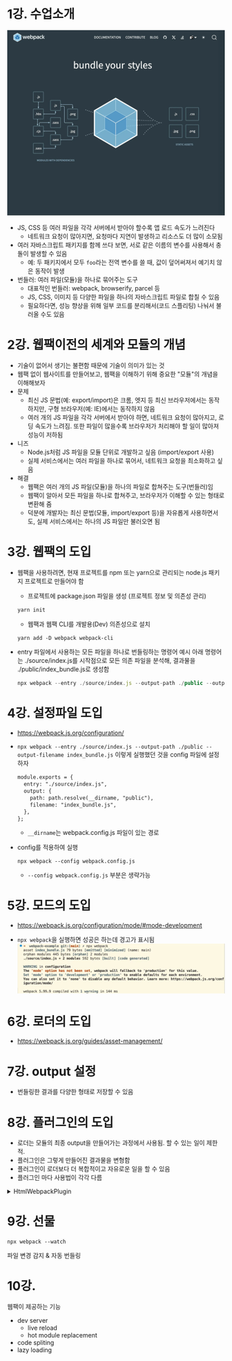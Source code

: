 # 1강. 수업소개

![](public/assets/webpack.png)

- JS, CSS 등 여러 파일을 각각 서버에서 받아야 할수록 앱 로드 속도가 느려진다
  - 네트워크 요청이 많아지면, 요청마다 지연이 발생하고 리소스도 더 많이 소모됨
- 여러 자바스크립트 패키지를 함께 쓰다 보면, 서로 같은 이름의 변수를 사용해서 충돌이 발생할 수 있음
  - 예: 두 패키지에서 모두 `foo`라는 전역 변수를 쓸 때, 값이 덮어써져서 예기치 않은 동작이 발생
- 번들러: 여러 파일(모듈)을 하나로 묶어주는 도구
  - 대표적인 번들러: webpack, browserify, parcel 등
  - JS, CSS, 이미지 등 다양한 파일을 하나의 자바스크립트 파일로 합칠 수 있음
  - 필요하다면, 성능 향상을 위해 일부 코드를 분리해서(코드 스플리팅) 나눠서 불러올 수도 있음

# 2강. 웹팩이전의 세계와 모듈의 개념

- 기술이 없어서 생기는 불편함 때문에 기술이 의미가 있는 것
- 웹팩 없이 웹사이트를 만들어보고, 웹팩을 이해하기 위해 중요한 "모듈"의 개념을 이해해보자
- 문제
  - 최신 JS 문법(예: export/import)은 크롬, 엣지 등 최신 브라우저에서는 동작하지만, 구형 브라우저(예: IE)에서는 동작하지 않음
  - 여러 개의 JS 파일을 각각 서버에서 받아야 하면, 네트워크 요청이 많아지고, 로딩 속도가 느려짐. 또한 파일이 많을수록 브라우저가 처리해야 할 일이 많아져 성능이 저하됨
- 니즈
  - Node.js처럼 JS 파일을 모듈 단위로 개발하고 싶음 (import/export 사용)
  - 실제 서비스에서는 여러 파일을 하나로 묶어서, 네트워크 요청을 최소화하고 싶음
- 해결
  - 웹팩은 여러 개의 JS 파일(모듈)을 하나의 파일로 합쳐주는 도구(번들러)임
  - 웹팩이 알아서 모든 파일을 하나로 합쳐주고, 브라우저가 이해할 수 있는 형태로 변환해 줌
  - 덕분에 개발자는 최신 문법(모듈, import/export 등)을 자유롭게 사용하면서도, 실제 서비스에서는 하나의 JS 파일만 불러오면 됨

# 3강. 웹팩의 도입

- 웹팩을 사용하려면, 현재 프로젝트를 npm 또는 yarn으로 관리되는 node.js 패키지 프로젝트로 만들어야 함

  - 프로젝트에 package.json 파일을 생성 (프로젝트 정보 및 의존성 관리)

  ```javascript
  yarn init
  ```

  - 웹팩과 웹팩 CLI를 개발용(Dev) 의존성으로 설치

  ```
  yarn add -D webpack webpack-cli
  ```

- entry 파일에서 사용하는 모든 파일을 하나로 번들링하는 명령어 예시
  아래 명령어는 ./source/index.js를 시작점으로 모든 의존 파일을 분석해, 결과물을 ./public/index_bundle.js로 생성함

  ```javascript
  npx webpack --entry ./source/index.js --output-path ./public --output-filename index_bundle.js
  ```

# 4강. 설정파일 도입

- https://webpack.js.org/configuration/
- `npx webpack --entry ./source/index.js --output-path ./public --output-filename index_bundle.js` 이렇게 실행했던 것을 config 파일에 설정하자

  ```
  module.exports = {
    entry: "./source/index.js",
    output: {
      path: path.resolve(__dirname, "public"),
      filename: "index_bundle.js",
    },
  };
  ```

  - `__dirname`는 webpack.config.js 파일이 있는 경로

- config를 적용하여 실행
  ```
  npx webpack --config webpack.config.js
  ```
  - `--config webpack.config.js` 부분은 생략가능

# 5강. 모드의 도입

- https://webpack.js.org/configuration/mode/#mode-development

* `npx webpack`을 실행하면 성공은 하는데 경고가 표시됨
  ![](public/assets/warning_mode_not_set.png)

# 6강. 로더의 도입

- https://webpack.js.org/guides/asset-management/

# 7강. output 설정

- 번들링한 결과를 다양한 형태로 저장할 수 있음

# 8강. 플러그인의 도입

- 로더는 모듈의 최종 output을 만들어가는 과정에서 사용됨. 할 수 있는 일이 제한적.
- 플러그인은 그렇게 만들어진 결과물을 변형함
- 플러그인이 로더보다 더 복합적이고 자유로운 일을 할 수 있음
- 플러그인 마다 사용법이 각각 다름

<details>
<summary>HtmlWebpackPlugin</summary>

- [HtmlWebpackPlugin 공식 문서](https://webpack.js.org/plugins/html-webpack-plugin)

* `rm ./public/*.*`: public 디렉토리 하위 모든 것을 지우기
* webpack.config.js plugins 설정

  ```javascript
  const path = require("path");
  const HtmlWebpackPlugin = require("html-webpack-plugin");

  module.exports = {
    mode: "development",
    entry: { index: "./source/index.js", about: "./source/about.js" },
    output: {
      path: path.resolve(__dirname, "public"),
      filename: "[name]_bundle.js",
    },
    plugins: [
      new HtmlWebpackPlugin({
        template: "./source/index.html",
        filename: "index.html",
        chunks: ["index"],
      }),
      new HtmlWebpackPlugin({
        template: "./source/about.html",
        filename: "about.html",
        chunks: ["about"],
      }),
    ],
  };
  ```

<details>
<summary>HtmlWebpackPlugin config 에 대한 gpt 설명</summary>

#### 1. template

- **역할:** 어떤 HTML 파일을 템플릿(기본 틀)로 사용할지 지정합니다.
- **예시:** `template: "./source/index.html"` → 이 파일을 바탕으로 최종 HTML을 만듭니다.

#### 2. filename

- **역할:** 번들링 결과로 만들어질 HTML 파일의 이름(경로 포함)을 지정합니다.
- **예시:** `filename: "index.html"` → 최종 결과물이 `public/index.html`로 생성됩니다.

#### 3. chunks

- **역할:** 이 HTML 파일에 어떤 JS 번들 파일(엔트리)을 포함할지 지정합니다.
- **예시:** `chunks: ["index"]` → `index_bundle.js`만 이 HTML에 자동으로 `<script>`로 삽입됩니다.
- **추가 설명:** `chunks`에 들어가는 값은 `entry`에서 설정한 key 값(엔트리 이름)입니다.

* **정리 예시**
  ```
  new HtmlWebpackPlugin({
    template: "./source/about.html", // 어떤 HTML을 기본으로 쓸지
    filename: "about.html",          // 결과 HTML 파일 이름
    chunks: ["about"],               // 어떤 JS 번들을 포함할지 (entry의 key 값 사용)
  })
  ```
  - `./source/about.html`을 바탕으로
  - `public/about.html`을 만들고
  - `about_bundle.js`만 script로 자동 삽입

</details>
</details>

# 9강. 선물

`npx webpack --watch`

파일 변경 감지 & 자동 번들링

# 10강.

웹팩이 제공하는 기능

- dev server
  - live reload
  - hot module replacement
- code spliting
- lazy loading
